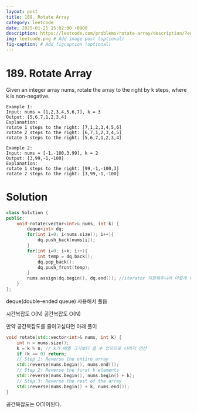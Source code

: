 ```yaml
---
layout: post
title: 189. Rotate Array
category: leetcode
date: 2025-01-25 15:02:00 +0900
description: https://leetcode.com/problems/rotate-array/description/?envType=company&envId=google&favoriteSlug=google-thirty-days
img: leetcode.png # Add image post (optional)
fig-caption: # Add figcaption (optional)
---
```



# 189. Rotate Array

Given an integer array nums, rotate the array to the right by k steps, where k is non-negative.

 
```
Example 1:
Input: nums = [1,2,3,4,5,6,7], k = 3
Output: [5,6,7,1,2,3,4]
Explanation:
rotate 1 steps to the right: [7,1,2,3,4,5,6]
rotate 2 steps to the right: [6,7,1,2,3,4,5]
rotate 3 steps to the right: [5,6,7,1,2,3,4]
```

```
Example 2:
Input: nums = [-1,-100,3,99], k = 2
Output: [3,99,-1,-100]
Explanation: 
rotate 1 steps to the right: [99,-1,-100,3]
rotate 2 steps to the right: [3,99,-1,-100]
```

# Solution
```cpp
class Solution {
public:
    void rotate(vector<int>& nums, int k) {
        deque<int> dq;
        for(int i=0; i<nums.size(); i++){
            dq.push_back(nums[i]);
        }
        for(int i=0; i<k; i++){
            int temp = dq.back();
            dq.pop_back();
            dq.push_front(temp);
        }
        nums.assign(dq.begin(), dq.end()); //iterator 지원해주니까 이렇게 이용하면됨
    }
};
```

deque(double-ended queue) 사용해서 풀음 

시간복잡도 O(N) 공간복잡도 O(N)

만약 공간복잡도를 줄이고싶다면 아래 풀이

```cpp
void rotate(std::vector<int>& nums, int k) {
    int n = nums.size();
    k = k % n; // k가 배열 크기보다 클 수 있으므로 나머지 연산
    if (k == 0) return;
    // Step 1: Reverse the entire array
    std::reverse(nums.begin(), nums.end());
    // Step 2: Reverse the first k elements
    std::reverse(nums.begin(), nums.begin() + k);
    // Step 3: Reverse the rest of the array
    std::reverse(nums.begin() + k, nums.end());
}
```
공간복잡도는 O(1)이된다.